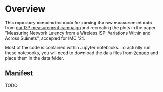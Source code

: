 # Overview
This repository contains the code for parsing the raw measurement data
from [our ISP measurement campaign](link-to-Zenodo) and recreating the
plots in the paper "Measuring Network Latency from a Wireless ISP:
Variations Within and Across Subnets", accepted for IMC '24.

Most of the code is contained within Jupyter notebooks. To actually
run these notebooks, you will need to download the data files from
[Zenodo](link-to-Zenodo) and place them in the data folder.

## Manifest

TODO

